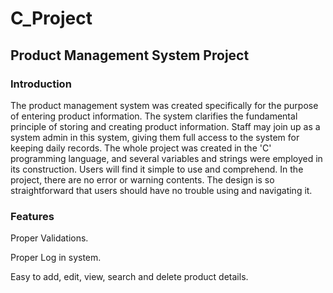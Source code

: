 # C_Project
## Product Management System Project

### Introduction
The product management system was created specifically for the purpose of entering product information. The system clarifies the fundamental principle of storing and creating product information. Staff may join up as a system admin in this system, giving them full access to the system for keeping daily records. The whole project was created in the 'C' programming language, and several variables and strings were employed in its construction. Users will find it simple to use and comprehend. In the project, there are no error or warning contents. The design is so straightforward that users should have no trouble using and navigating it.

### Features
Proper Validations.


Proper Log in system.


Easy to add, edit, view, search and delete product details.

